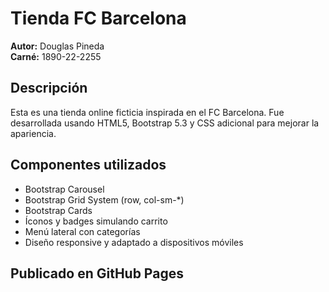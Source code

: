 # Tienda FC Barcelona

**Autor:** Douglas Pineda  
**Carné:** 1890-22-2255  

## Descripción

Esta es una tienda online ficticia inspirada en el FC Barcelona. Fue desarrollada usando HTML5, Bootstrap 5.3 y CSS adicional para mejorar la apariencia.

## Componentes utilizados

- Bootstrap Carousel
- Bootstrap Grid System (row, col-sm-*)
- Bootstrap Cards
- Íconos y badges simulando carrito
- Menú lateral con categorías
- Diseño responsive y adaptado a dispositivos móviles

## Publicado en GitHub Pages
